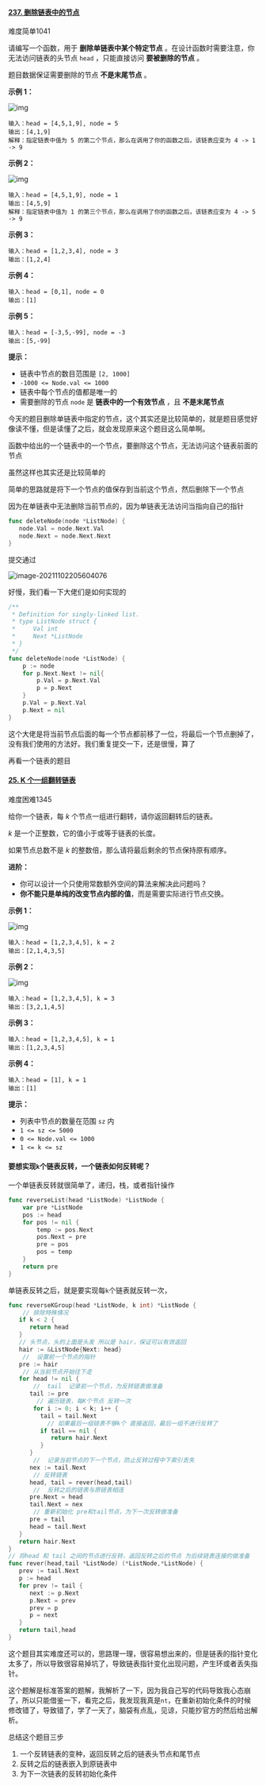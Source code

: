 #### [237. 删除链表中的节点](https://leetcode-cn.com/problems/delete-node-in-a-linked-list/)

难度简单1041

请编写一个函数，用于 **删除单链表中某个特定节点** 。在设计函数时需要注意，你无法访问链表的头节点 `head` ，只能直接访问 **要被删除的节点** 。

题目数据保证需要删除的节点 **不是末尾节点** 。

 

**示例 1：**

![img](https://assets.leetcode.com/uploads/2020/09/01/node1.jpg)

```
输入：head = [4,5,1,9], node = 5
输出：[4,1,9]
解释：指定链表中值为 5 的第二个节点，那么在调用了你的函数之后，该链表应变为 4 -> 1 -> 9
```

**示例 2：**

![img](https://assets.leetcode.com/uploads/2020/09/01/node2.jpg)

```
输入：head = [4,5,1,9], node = 1
输出：[4,5,9]
解释：指定链表中值为 1 的第三个节点，那么在调用了你的函数之后，该链表应变为 4 -> 5 -> 9
```

**示例 3：**

```
输入：head = [1,2,3,4], node = 3
输出：[1,2,4]
```

**示例 4：**

```
输入：head = [0,1], node = 0
输出：[1]
```

**示例 5：**

```
输入：head = [-3,5,-99], node = -3
输出：[5,-99]
```

 

**提示：**

- 链表中节点的数目范围是 `[2, 1000]`
- `-1000 <= Node.val <= 1000`
- 链表中每个节点的值都是唯一的
- 需要删除的节点 `node` 是 **链表中的一个有效节点** ，且 **不是末尾节点**



今天的题目删除单链表中指定的节点，这个其实还是比较简单的，就是题目感觉好像读不懂，但是读懂了之后，就会发现原来这个题目这么简单啊。

函数中给出的一个链表中的一个节点，要删除这个节点，无法访问这个链表前面的节点

虽然这样也其实还是比较简单的

简单的思路就是将下一个节点的值保存到当前这个节点，然后删除下一个节点

因为在单链表中无法删除当前节点的，因为单链表无法访问当指向自己的指针

```go
func deleteNode(node *ListNode) {
   node.Val = node.Next.Val
   node.Next = node.Next.Next
}
```

提交通过

![image-20211102205604076](https://typra-pictures.oss-cn-beijing.aliyuncs.com/imgs/image-20211102205604076.png)

好慢，我们看一下大佬们是如何实现的

```go
/**
 * Definition for singly-linked list.
 * type ListNode struct {
 *     Val int
 *     Next *ListNode
 * }
 */
func deleteNode(node *ListNode) {
    p := node
    for p.Next.Next != nil{
        p.Val = p.Next.Val
        p = p.Next
    }
    p.Val = p.Next.Val
    p.Next = nil
}
```

这个大佬是将当前节点后面的每一个节点都前移了一位，将最后一个节点删掉了，没有我们使用的方法好。我们重复提交一下，还是很慢，算了

再看一个链表的题目

#### [25. K 个一组翻转链表](https://leetcode-cn.com/problems/reverse-nodes-in-k-group/)

难度困难1345

给你一个链表，每 *k* 个节点一组进行翻转，请你返回翻转后的链表。

*k* 是一个正整数，它的值小于或等于链表的长度。

如果节点总数不是 *k* 的整数倍，那么请将最后剩余的节点保持原有顺序。

**进阶：**

- 你可以设计一个只使用常数额外空间的算法来解决此问题吗？
- **你不能只是单纯的改变节点内部的值**，而是需要实际进行节点交换。

 

**示例 1：**

![img](https://assets.leetcode.com/uploads/2020/10/03/reverse_ex1.jpg)

```
输入：head = [1,2,3,4,5], k = 2
输出：[2,1,4,3,5]
```

**示例 2：**

![img](https://assets.leetcode.com/uploads/2020/10/03/reverse_ex2.jpg)

```
输入：head = [1,2,3,4,5], k = 3
输出：[3,2,1,4,5]
```

**示例 3：**

```
输入：head = [1,2,3,4,5], k = 1
输出：[1,2,3,4,5]
```

**示例 4：**

```
输入：head = [1], k = 1
输出：[1]
```



**提示：**

- 列表中节点的数量在范围 `sz` 内
- `1 <= sz <= 5000`
- `0 <= Node.val <= 1000`
- `1 <= k <= sz`

#### 要想实现`k`个链表反转，一个链表如何反转呢？

一个单链表反转就很简单了，递归，栈，或者指针操作

```go
func reverseList(head *ListNode) *ListNode {
	var pre *ListNode
	pos := head
	for pos != nil {
		temp := pos.Next
		pos.Next = pre
		pre = pos
		pos = temp
	}
	return pre
}
```

单链表反转之后，就是要实现每`k`个链表就反转一次，

```go
func reverseKGroup(head *ListNode, k int) *ListNode {
    // 排除特殊情况 
   if k < 2 {
      return head
   }
   // 头节点，头的上面是头发 所以是 hair，保证可以有效返回
   hair := &ListNode{Next: head}
    //  设置前一个节点的指针
   pre := hair
    // 从当前节点开始往下走
   for head != nil {
       //  tail  记录前一个节点，为反转链表做准备 
      tail := pre
		// 遍历链表，每K个节点 反转一次
       for i := 0; i < k; i++ {
         tail = tail.Next
           // 如果最后一组链表不够k个 直接返回，最后一组不进行反转了
         if tail == nil {
            return hair.Next
         }
      }
       //  记录当前节点的下一个节点，防止反转过程中下索引丢失 
      nex := tail.Next
       // 反转链表
      head, tail = rever(head,tail)
       //  反转之后的链表与原链表相连
      pre.Next = head
      tail.Next = nex
       // 重新初始化 pre和tail节点，为下一次反转做准备 
      pre = tail
      head = tail.Next
   }
   return hair.Next
}
// 将head 和 tail 之间的节点进行反转，返回反转之后的节点 为后续链表连接的做准备
func rever(head,tail *ListNode) (*ListNode,*ListNode) {
   prev := tail.Next
   p := head
   for prev != tail {
      next := p.Next
      p.Next = prev
      prev = p
      p = next
   }
   return tail,head
}
```

这个题目其实难度还可以的，思路理一理，很容易想出来的，但是链表的指针变化太多了，所以导致很容易掉坑了，导致链表指针变化出现问题，产生环或者丢失指针。

这个题解是标准答案的题解，我解析了一下，因为我自己写的代码导致我心态崩了，所以只能借鉴一下，看完之后，我发现我真是`nt`，在重新初始化条件的时候修改错了，导致错了，学了一天了，脑袋有点乱，见谅，只能抄官方的然后给出解析。

总结这个题目三步

1. 一个反转链表的变种，返回反转之后的链表头节点和尾节点
2. 反转之后的链表嵌入到原链表中
3. 为下一次链表的反转初始化条件